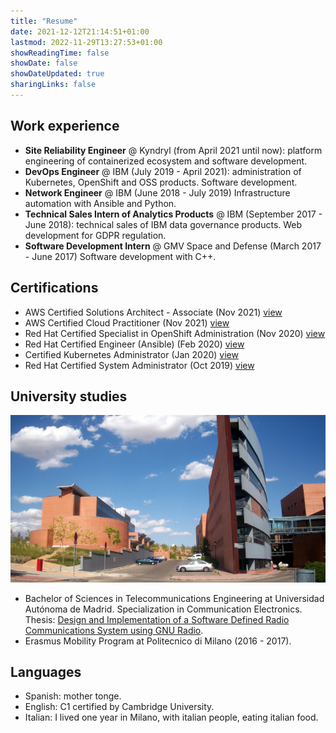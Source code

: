 ```yaml
---
title: "Resume"
date: 2021-12-12T21:14:51+01:00
lastmod: 2022-11-29T13:27:53+01:00
showReadingTime: false
showDate: false
showDateUpdated: true
sharingLinks: false
---
```


## Work experience

- **Site Reliability Engineer** @ Kyndryl (from April 2021 until now): platform engineering of containerized ecosystem and software development.
- **DevOps Engineer** @ IBM (July 2019 - April 2021): administration of Kubernetes, OpenShift and OSS products. Software development.
- **Network Engineer** @ IBM (June 2018 - July 2019) Infrastructure automation with Ansible and Python.
- **Technical Sales Intern of Analytics Products** @ IBM (September 2017 - June 2018): technical sales of IBM data governance products. Web development for GDPR regulation.
- **Software Development Intern** @ GMV Space and Defense (March 2017 - June 2017) Software development with C++.

## Certifications

- AWS Certified Solutions Architect - Associate (Nov 2021) [view](https://www.credly.com/badges/aca8d1b0-c794-4375-b586-002bd7be5390/public_url )
- AWS Certified Cloud Practitioner (Nov 2021) [view](https://www.credly.com/badges/60dd1695-0710-448e-b997-fed0b7b031d0/public_url)
- Red Hat Certified Specialist in OpenShift Administration (Nov 2020) [view](https://rhtapps.redhat.com/certifications/badge/verify/V3ROP6CBWORM544LPSFRNC27WAAEQU3CUPSQX2KSDXT6RW46LQ3USGMBTDNSOFVX22WYNJ63KCC3BBTAOIVCQWO7U3Z7NRP66BA673I=)
- Red Hat Certified Engineer (Ansible) (Feb 2020) [view](https://www.redhat.com/rhtapps/services/certifications/badge/verify/V3ROP6CBWORM544LPSFRNC27WAAEQU3CUPSQX2KSDXT6RW46LQ3XCZJWRJNV7ILTXVE4I6VB7OTCG4U5NQYTCNA62RUWOCM34WWBUYQ=)
- Certified Kubernetes Administrator (Jan 2020) [view](https://www.credly.com/badges/7ebce09d-e720-4ef7-8837-dd2608b48e33/public_url)
- Red Hat Certified System Administrator (Oct 2019) [view](https://www.redhat.com/rhtapps/services/certifications/badge/verify/V3ROP6CBWORM544LPSFRNC27WAAEQU3CUPSQX2KSDXT6RW46LQ3XCZJWRJNV7ILTXVE4I6VB7OTCG4U5NQYTCNA62RUWOCM34WWBUYQ=)

## University studies

![RFCAS](/img/rfcas.jpg)

- Bachelor of Sciences in Telecommunications Engineering at Universidad Autónoma de Madrid. Specialization in Communication Electronics. Thesis: [Design and Implementation of a Software Defined Radio Communications System using GNU Radio](http://rfcas.eps.uam.es/web/sites/default/files/trabajos_academicos/TFG1617-GITST-05-Jorge_CarpioLo%CC%81pezDeCastro.pdf).
- Erasmus Mobility Program at Politecnico di Milano (2016 - 2017).

## Languages

- Spanish: mother tonge.
- English: C1 certified by Cambridge University.
- Italian: I lived one year in Milano, with italian people, eating italian food.
